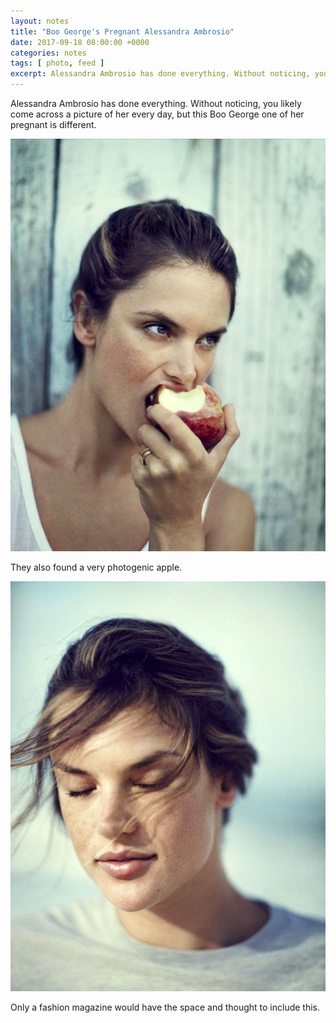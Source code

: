 ```yaml
---
layout: notes
title: "Boo George's Pregnant Alessandra Ambrosio"
date: 2017-09-18 08:00:00 +0000
categories: notes
tags: [ photo, feed ]
excerpt: Alessandra Ambrosio has done everything. Without noticing, you likely come across a picture of her every day, but this Boo George one of her pregnant is different.  
---
```


Alessandra Ambrosio has done everything. Without noticing, you likely come across a picture of her every day, but this
Boo George one of her pregnant is different.

![Alessandra Ambrosio](/images/blog/why-i-love-this-picture/ambrosia-george-1.jpg)

They also found a very photogenic apple.

![Alessandra Ambrosio](/images/blog/why-i-love-this-picture/ambrosia-george-2.jpg)

Only a fashion magazine would have the space and thought to include this.


